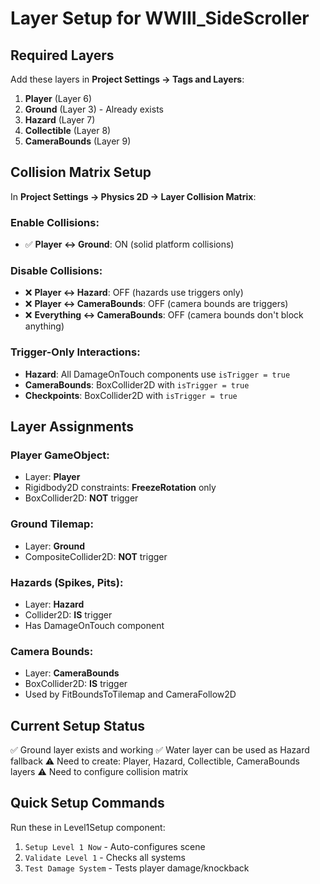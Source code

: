# Layer Setup for WWIII_SideScroller

## Required Layers

Add these layers in **Project Settings → Tags and Layers**:

1. **Player** (Layer 6)
2. **Ground** (Layer 3) - Already exists
3. **Hazard** (Layer 7) 
4. **Collectible** (Layer 8)
5. **CameraBounds** (Layer 9)

## Collision Matrix Setup

In **Project Settings → Physics 2D → Layer Collision Matrix**:

### Enable Collisions:
- ✅ **Player ↔ Ground**: ON (solid platform collisions)

### Disable Collisions:
- ❌ **Player ↔ Hazard**: OFF (hazards use triggers only)
- ❌ **Player ↔ CameraBounds**: OFF (camera bounds are triggers)
- ❌ **Everything ↔ CameraBounds**: OFF (camera bounds don't block anything)

### Trigger-Only Interactions:
- **Hazard**: All DamageOnTouch components use `isTrigger = true`
- **CameraBounds**: BoxCollider2D with `isTrigger = true`
- **Checkpoints**: BoxCollider2D with `isTrigger = true`

## Layer Assignments

### Player GameObject:
- Layer: **Player**
- Rigidbody2D constraints: **FreezeRotation** only
- BoxCollider2D: **NOT** trigger

### Ground Tilemap:
- Layer: **Ground** 
- CompositeCollider2D: **NOT** trigger

### Hazards (Spikes, Pits):
- Layer: **Hazard**
- Collider2D: **IS** trigger
- Has DamageOnTouch component

### Camera Bounds:
- Layer: **CameraBounds**
- BoxCollider2D: **IS** trigger
- Used by FitBoundsToTilemap and CameraFollow2D

## Current Setup Status

✅ Ground layer exists and working
✅ Water layer can be used as Hazard fallback
⚠️ Need to create: Player, Hazard, Collectible, CameraBounds layers
⚠️ Need to configure collision matrix

## Quick Setup Commands

Run these in Level1Setup component:
1. `Setup Level 1 Now` - Auto-configures scene
2. `Validate Level 1` - Checks all systems
3. `Test Damage System` - Tests player damage/knockback
